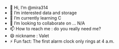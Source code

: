 - 👋 Hi, I’m @mira314 
- 👀 I’m interested  data and storage
- 🌱 I’m currently learning C
- 💞️ I’m looking to collaborate on ... N/A
- 📫 How to reach me : do you really need me?
- 😄 nickname : Valet
- ⚡ Fun fact: The first alarm clock only rings at 4 a.m.

<!---
mira314/mira314 is a ✨ special ✨ repository because its `README.md` (this file) appears on your GitHub profile.
You can click the Preview link to take a look at your changes.
--->
